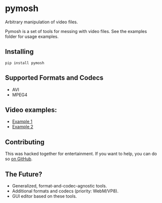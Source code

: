# pymosh

Arbitrary manipulation of video files.

Pymosh is a set of tools for messing with video files. See the examples
folder for usage examples.

## Installing

```
pip install pymosh
```

## Supported Formats and Codecs

* AVI
* MPEG4

## Video examples:

* [Example 1](http://www.youtube.com/watch?v=-tV5EPoKqXE)
* [Example 2](http://www.youtube.com/watch?v=Khv_k9GDsKI)

## Contributing

This was hacked together for entertainment. If you want to help, you
can do so [on GitHub](https://github.com/grampajoe/pymosh).

## The Future?

- Generalized, format-and-codec-agnostic tools.
- Additional formats and codecs (priority: WebM/VP8).
- GUI editor based on these tools.
